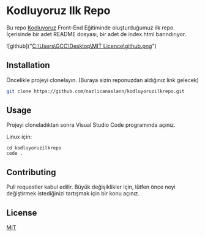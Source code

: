 # Kodluyoruz Ilk Repo

Bu repo [Kodluyoruz](https://www.kodluyoruz.org) Front-End Eğitiminde oluşturduğumuz ilk repo. İçerisinde bir adet README dosyası, bir adet de index.html barındırıyor.

![github]("[C:\Users\GCC\Desktop\MIT Licence\github.png](https://github.com/nazlicanaslann/kodluyoruzilkrepo/blob/main/github.png)")

## Installation

Öncelikle projeyi clonelayın. (Buraya sizin reponuzdan aldığınız link gelecek)

```bash
git clone https://github.com/nazlicanaslann/kodluyoruzilkrepo.git
```

## Usage

Projeyi cloneladıktan sonra Visual Studio Code programında açınız.

Linux için:
```linux
cd kodluyoruzilkrepo
code .
```

## Contributing
Pull requestler kabul edilir. Büyük değişiklikler için, lütfen önce neyi değiştirmek istediğinizi tartışmak için bir konu açınız.


## License
[MIT](https://choosealicense.com/licenses/mit/)
